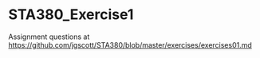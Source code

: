 # STA380_Exercise1
Assignment questions at https://github.com/jgscott/STA380/blob/master/exercises/exercises01.md
